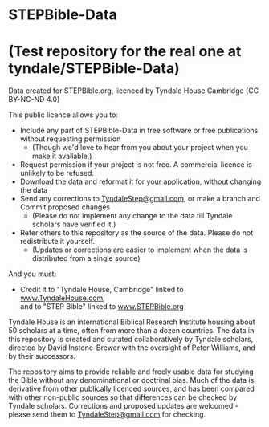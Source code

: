 # STEPBible-Data  
# (Test repository for the real one at tyndale/STEPBible-Data)
Data created for STEPBible.org, licenced by Tyndale House Cambridge (CC BY-NC-ND 4.0) 

This public licence allows you to:
* Include any part of STEPBible-Data in free software or free publications without requesting permission 
  - (Though we'd love to hear from you about your project when you make it available.)
* Request permission if your project is not free. A commercial licence is unlikely to be refused. 
* Download the data and reformat it for your application, without changing the data
* Send any corrections to TyndaleStep@gmail.com, or make a branch and Commit proposed changes
  - (Please do not implement any change to the data till Tyndale scholars have verified it.) 
* Refer others to this repository as the source of the data. Please do not redistribute it yourself.
  - (Updates or corrections are easier to implement when the data is distributed from a single source)
  
And you must: 
* Credit it to "Tyndale House, Cambridge" linked to www.TyndaleHouse.com,   
        and to "STEP Bible" linked to www.STEPBible.org

Tyndale House is an international Biblical Research Institute housing about 50 scholars at a time, often from more than a dozen countries. 
The data in this repository is created and curated collaboratively by Tyndale scholars, directed by David Instone-Brewer with the oversight of Peter Williams, and by their successors. 

The repository aims to provide reliable and freely usable data for studying the Bible without any denominational or doctrinal bias. Much of the data is derivative from other publically licenced sources, and has been compared with other non-public sources so that differences can be checked by Tyndale scholars. Corrections and proposed updates are welcomed - please send them to TyndaleStep@gmail.com for checking.
